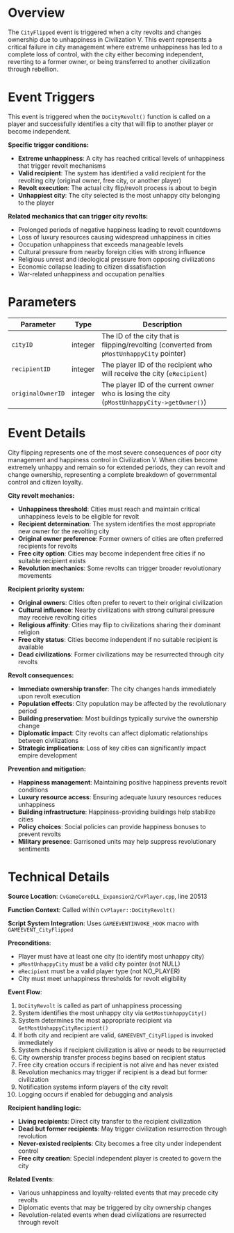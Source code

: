 # Overview

The `CityFlipped` event is triggered when a city revolts and changes ownership due to unhappiness in Civilization V. This event represents a critical failure in city management where extreme unhappiness has led to a complete loss of control, with the city either becoming independent, reverting to a former owner, or being transferred to another civilization through rebellion.

# Event Triggers

This event is triggered when the `DoCityRevolt()` function is called on a player and successfully identifies a city that will flip to another player or become independent.

**Specific trigger conditions:**
- **Extreme unhappiness**: A city has reached critical levels of unhappiness that trigger revolt mechanisms
- **Valid recipient**: The system has identified a valid recipient for the revolting city (original owner, free city, or another player)
- **Revolt execution**: The actual city flip/revolt process is about to begin
- **Unhappiest city**: The city selected is the most unhappy city belonging to the player

**Related mechanics that can trigger city revolts:**
- Prolonged periods of negative happiness leading to revolt countdowns
- Loss of luxury resources causing widespread unhappiness in cities
- Occupation unhappiness that exceeds manageable levels
- Cultural pressure from nearby foreign cities with strong influence
- Religious unrest and ideological pressure from opposing civilizations
- Economic collapse leading to citizen dissatisfaction
- War-related unhappiness and occupation penalties

# Parameters

| Parameter | Type | Description |
|-----------|------|-------------|
| `cityID` | integer | The ID of the city that is flipping/revolting (converted from `pMostUnhappyCity` pointer) |
| `recipientID` | integer | The player ID of the recipient who will receive the city (`eRecipient`) |
| `originalOwnerID` | integer | The player ID of the current owner who is losing the city (`pMostUnhappyCity->getOwner()`) |

# Event Details

City flipping represents one of the most severe consequences of poor city management and happiness control in Civilization V. When cities become extremely unhappy and remain so for extended periods, they can revolt and change ownership, representing a complete breakdown of governmental control and citizen loyalty.

**City revolt mechanics:**
- **Unhappiness threshold**: Cities must reach and maintain critical unhappiness levels to be eligible for revolt
- **Recipient determination**: The system identifies the most appropriate new owner for the revolting city
- **Original owner preference**: Former owners of cities are often preferred recipients for revolts
- **Free city option**: Cities may become independent free cities if no suitable recipient exists
- **Revolution mechanics**: Some revolts can trigger broader revolutionary movements

**Recipient priority system:**
- **Original owners**: Cities often prefer to revert to their original civilization
- **Cultural influence**: Nearby civilizations with strong cultural pressure may receive revolting cities
- **Religious affinity**: Cities may flip to civilizations sharing their dominant religion
- **Free city status**: Cities become independent if no suitable recipient is available
- **Dead civilizations**: Former civilizations may be resurrected through city revolts

**Revolt consequences:**
- **Immediate ownership transfer**: The city changes hands immediately upon revolt execution
- **Population effects**: City population may be affected by the revolutionary period
- **Building preservation**: Most buildings typically survive the ownership change
- **Diplomatic impact**: City revolts can affect diplomatic relationships between civilizations
- **Strategic implications**: Loss of key cities can significantly impact empire development

**Prevention and mitigation:**
- **Happiness management**: Maintaining positive happiness prevents revolt conditions
- **Luxury resource access**: Ensuring adequate luxury resources reduces unhappiness
- **Building infrastructure**: Happiness-providing buildings help stabilize cities
- **Policy choices**: Social policies can provide happiness bonuses to prevent revolts
- **Military presence**: Garrisoned units may help suppress revolutionary sentiments

# Technical Details

**Source Location**: `CvGameCoreDLL_Expansion2/CvPlayer.cpp`, line 20513

**Function Context**: Called within `CvPlayer::DoCityRevolt()`

**Script System Integration**: Uses `GAMEEVENTINVOKE_HOOK` macro with `GAMEEVENT_CityFlipped`

**Preconditions**:
- Player must have at least one city (to identify most unhappy city)
- `pMostUnhappyCity` must be a valid city pointer (not NULL)
- `eRecipient` must be a valid player type (not NO_PLAYER)
- City must meet unhappiness thresholds for revolt eligibility

**Event Flow**:
1. `DoCityRevolt` is called as part of unhappiness processing
2. System identifies the most unhappy city via `GetMostUnhappyCity()`
3. System determines the most appropriate recipient via `GetMostUnhappyCityRecipient()`
4. If both city and recipient are valid, `GAMEEVENT_CityFlipped` is invoked immediately
5. System checks if recipient civilization is alive or needs to be resurrected
6. City ownership transfer process begins based on recipient status
7. Free city creation occurs if recipient is not alive and has never existed
8. Revolution mechanics may trigger if recipient is a dead but former civilization
9. Notification systems inform players of the city revolt
10. Logging occurs if enabled for debugging and analysis

**Recipient handling logic:**
- **Living recipients**: Direct city transfer to the recipient civilization
- **Dead but former recipients**: May trigger civilization resurrection through revolution
- **Never-existed recipients**: City becomes a free city under independent control
- **Free city creation**: Special independent player is created to govern the city

**Related Events**:
- Various unhappiness and loyalty-related events that may precede city revolts
- Diplomatic events that may be triggered by city ownership changes
- Revolution-related events when dead civilizations are resurrected through revolt